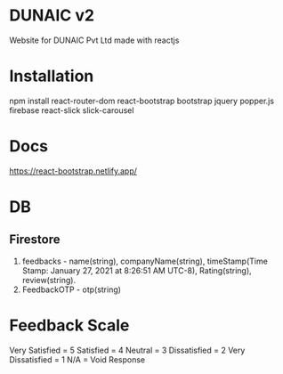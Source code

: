 # DUNAIC v2
Website for DUNAIC Pvt Ltd made with reactjs

# Installation
npm install react-router-dom react-bootstrap bootstrap jquery popper.js firebase react-slick slick-carousel

# Docs
https://react-bootstrap.netlify.app/

# DB
## Firestore
1. feedbacks - name(string), companyName(string), timeStamp(Time Stamp: January 27, 2021 at 8:26:51 AM UTC-8), Rating(string), review(string).
2. FeedbackOTP - otp(string)

# Feedback Scale
Very Satisfied = 5
Satisfied = 4
Neutral = 3
Dissatisfied = 2
Very Dissatisfied = 1
N/A = Void Response